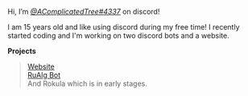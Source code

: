 Hi, I’m *[@AComplicatedTree#4337](795977947558182954)* on discord!

I am 15 years old and like using discord during my free time!
I recently started coding and I'm working on two discord bots and a website.

**Projects** </br>
> [Website](https://acomplicatedtree.github.io) </br>
> [RuAlg Bot](https;//acomplicatedtree.github.io/rualg/invite) </br>
> And Rokula which is in early stages.
